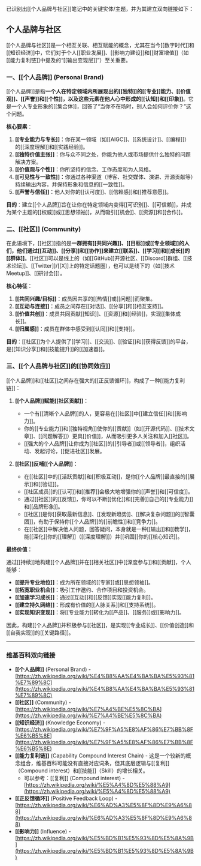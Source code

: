 已识别出[[个人品牌与社区]]笔记中的关键实体/主题，并为其建立双向链接如下：

## 个人品牌与社区

[[个人品牌与社区]]是一个相互关联、相互赋能的概念，尤其在当今[[数字时代]]和[[知识经济]]中，它们对于个人[[职业发展]]、[[影响力建设]]和[[财富增值]]（如[[能力复利链]]中提及的“[[输出变现层]]”）至关重要。

### **一、[[个人品牌]] (Personal Brand)**

[[个人品牌]]是指**一个人在特定领域内所展现出的[[独特]]的[[专业]]能力、[[价值观]]、[[声誉]]和[[个性]]，以及这些元素在他人心中形成的[[认知]]和[[印象]]**。它是一个人专业形象的[[集合体]]，回答了“当你不在场时，别人会如何评价你？”这个问题。

**核心要素**：
1.  **[[专业能力与专长]]**：你在某一领域（如[[AIGC]]、[[系统设计]]、[[编程]]）的[[深度理解]]和[[实践经验]]。
2.  **[[独特价值主张]]**：你与众不同之处，你能为他人或市场提供什么独特的问题解决方案。
3.  **[[价值观与个性]]**：你所坚持的信念、工作态度和为人风格。
4.  **[[可见性与一致性]]**：你通过各种渠道（博客、社交媒体、演讲、开源贡献等）持续输出内容，并保持形象和信息的[[一致性]]。
5.  **[[声誉与信任]]**：他人对你的[[认可度]]、[[信赖感]]和[[推荐意愿]]。

**目的**：建立[[个人品牌]]旨在让你在特定领域内变得[[可识别]]、[[可信赖]]，并成为某个主题的[[权威]]或[[思想领袖]]，从而吸引[[机会]]、[[资源]]和[[合作]]。

### **二、[[社区]] (Community)**

在此语境下，[[社区]]指的是**一群拥有[[共同兴趣]]、[[目标]]或[[专业领域]]的人们，他们通过[[互动]]、[[分享]]和[[协作]]来建立[[联系]]、[[学习]]和[[成长]]的[[群体]]**。[[社区]]可以是线上的（如[[GitHub]]开源社区、[[Discord]]群组、[[技术论坛]]、[[Twitter]]/[[X]]上的特定话题圈），也可以是线下的（如[[技术Meetup]]、[[研讨会]]）。

**核心特征**：
1.  **[[共同兴趣/目标]]**：成员因共享的[[热情]]或[[问题]]而聚集。
2.  **[[互动与连接]]**：成员之间存在[[对话]]、[[分享]]和[[相互支持]]。
3.  **[[价值共创]]**：成员共同贡献[[知识]]、[[资源]]和[[经验]]，实现[[集体成长]]。
4.  **[[归属感]]**：成员在群体中感受到[[认同]]和[[支持]]。

**目的**：[[社区]]为个人提供了[[学习]]、[[交流]]、[[验证]]和[[获得反馈]]的平台，是[[知识分享]]和[[技能提升]]的[[加速器]]。

### **三、[[个人品牌与社区]]的[[协同效应]]**

[[个人品牌]]和[[社区]]之间存在强大的[[正反馈循环]]，构成了一种[[能力复利链]]：

1.  **[[个人品牌]]赋能[[社区贡献]]**：
    *   一个有[[清晰个人品牌]]的人，更容易在[[社区]]中[[建立信任]]和[[影响力]]。
    *   你的[[专业能力]]和[[独特视角]]使你的[[贡献]]（如[[开源代码]]、[[技术文章]]、[[问题解答]]）更具[[价值]]，从而吸引更多人关注和加入[[社区]]。
    *   [[强大的个人品牌]]让你成为[[社区]]的[[引导者]]或[[领导者]]，组织活动、发起讨论，[[促进社区]]发展。

2.  **[[社区]]反哺[[个人品牌]]**：
    *   在[[社区]]中的[[活跃贡献]]和[[积极互动]]，是你[[个人品牌]]最直接的[[展示]]和[[验证]]。
    *   [[社区成员]]的[[认可]]和[[推荐]]会极大地增强你的[[声誉]]和[[可信度]]。
    *   通过[[社区]]的[[反馈]]，你可以不断[[优化]]和[[完善]]自己的[[专业能力]]和[[品牌形象]]。
    *   [[社区]]是你[[获取最新信息]]、[[发现新趋势]]、[[解决复杂问题]]的[[智囊团]]，有助于保持你[[个人品牌]]的[[前瞻性]]和[[竞争力]]。
    *   在[[社区]]中解决他人问题，回答疑问，本身就是一种[[输出]]和[[教学]]，能[[深化]]你的[[理解]]（[[深度理解]]）并[[巩固]]你的[[核心知识]]。

**最终价值**：

通过[[持续]]地构建[[个人品牌]]并在[[相关社区]]中[[深度参与]]和[[贡献]]，个人能够：
*   **[[提升专业地位]]**：成为所在领域的[[专家]]或[[思想领袖]]。
*   **[[拓宽职业机会]]**：吸引工作邀约、合作项目和投资机会。
*   **[[加速学习成长]]**：通过[[互动]]和[[反馈]]实现[[能力复利]]。
*   **[[建立持久网络]]**：形成有价值的[[人脉关系]]和[[支持系统]]。
*   **[[实现知识变现]]**：将[[专业能力]]转化为[[产品]]、[[服务]]或[[影响力]]。

因此，构建[[个人品牌]]并积极参与[[社区]]，是实现[[专业成长]]、[[价值创造]]和[[自我实现]]的[[关键路径]]。

---

### **维基百科双向链接**

*   **[[个人品牌]]** (Personal Brand) - [https://zh.wikipedia.org/wiki/%E4%B8%AA%E4%BA%BA%E5%93%81%E7%89%8C](https://zh.wikipedia.org/wiki/%E4%B8%AA%E4%BA%BA%E5%93%81%E7%89%8C)
*   **[[社区]]** (Community) - [https://zh.wikipedia.org/wiki/%E7%A4%BE%E5%8C%BA](https://zh.wikipedia.org/wiki/%E7%A4%BE%E5%8C%BA)
*   **[[知识经济]]** (Knowledge Economy) - [https://zh.wikipedia.org/wiki/%E7%9F%A5%E8%AF%86%E7%BB%8F%E6%B5%8E](https://zh.wikipedia.org/wiki/%E7%9F%A5%E8%AF%86%E7%BB%8F%E6%B5%8E)
*   **[[能力复利链]]** (Capability Compound Interest Chain) - 这是一个较新的概念组合，维基百科可能没有直接对应词条，但其底层逻辑与[[复利]]（Compound interest）和[[技能]]（Skill）的增长相关。
    *   可以参考：[[复利]] (Compound interest) - [https://zh.wikipedia.org/wiki/%E5%A4%8D%E5%88%A9](https://zh.wikipedia.org/wiki/%E5%A4%8D%E5%88%A9)
*   **[[正反馈循环]]** (Positive Feedback Loop) - [https://zh.wikipedia.org/wiki/%E6%AD%A3%E5%8F%8D%E9%A6%88](https://zh.wikipedia.org/wiki/%E6%AD%A3%E5%8F%8D%E9%A6%88)
*   **[[影响力]]** (Influence) - [https://zh.wikipedia.org/wiki/%E5%BD%B1%E5%93%8D%E5%8A%9B](https://zh.wikipedia.org/wiki/%E5%BD%B1%E5%93%8D%E5%8A%9B)